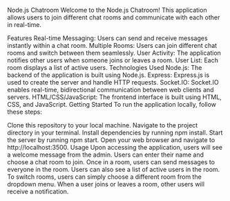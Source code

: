 Node.js Chatroom
Welcome to the Node.js Chatroom! This application allows users to join different chat rooms and communicate with each other in real-time.

Features
Real-time Messaging: Users can send and receive messages instantly within a chat room.
Multiple Rooms: Users can join different chat rooms and switch between them seamlessly.
User Activity: The application notifies other users when someone joins or leaves a room.
User List: Each room displays a list of active users.
Technologies Used
Node.js: The backend of the application is built using Node.js.
Express: Express.js is used to create the server and handle HTTP requests.
Socket.IO: Socket.IO enables real-time, bidirectional communication between web clients and servers.
HTML/CSS/JavaScript: The frontend interface is built using HTML, CSS, and JavaScript.
Getting Started
To run the application locally, follow these steps:

Clone this repository to your local machine.
Navigate to the project directory in your terminal.
Install dependencies by running npm install.
Start the server by running npm start.
Open your web browser and navigate to http://localhost:3500.
Usage
Upon accessing the application, users will see a welcome message from the admin.
Users can enter their name and choose a chat room to join.
Once in a room, users can send messages to everyone in the room.
Users can also see a list of active users in the room.
To switch rooms, users can simply choose a different room from the dropdown menu.
When a user joins or leaves a room, other users will receive a notification.
